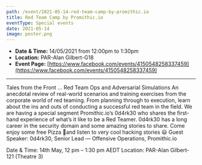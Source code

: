```yaml
---
path: /event/2021-05-14-red-team-camp-by-promithic.io
title: Red Team Camp by Promithic.io
eventType: Special events
date: 2021-05-14
image: poster.png
---
```


- **Date & Time:** 14/05/2021 from 12:00pm to 1:30pm
- **Location:** PAR-Alan Gilbert-G18
- **Event Page:** [https://www.facebook.com/events/4150548258337459](https://www.facebook.com/events/4150548258337459)

---

Tales from the Front … Red Team Ops and Adversarial Simulations
An anecdotal review of real-world scenarios and training exercises from the corporate world of red teaming.
From planning through to execution, learn about the ins and outs of conducting a successful red team in the field.
We are having a special segment Promithic.io’s 0d4rk30 who shares the first-hand experience of what’s it like to be a Red Teamer. 0d4rk30 has a long career in the security domain and some amazing stories to share.
Come enjoy some free Pizza 🍕and listen to very cool hacking stories 😃
Guest Speaker: 0d4rk30, Senior Lead — Offensive Operations, Promithic.io

Date & Time: 14th May, 12 pm – 1:30 pm AEDT
Location: PAR-Alan Gilbert-121 (Theatre 3)

